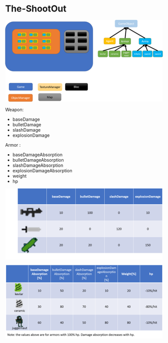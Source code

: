 # The-ShootOut
![scheme](/documentation/doc1.png)

Weapon:
  - baseDamage
  - bulletDamage
  - slashDamage
  - explosionDamage
  
 Armor :
  - baseDamageAbsorption
  - bulletDamageAbsorption
  - slashDamageAbsorption
  - explosionDamageAbsorption
  - weight
  - hp
  
![scheme](/documentation/weaponTable.png)
 
![scheme](/documentation/armorTable.png)
